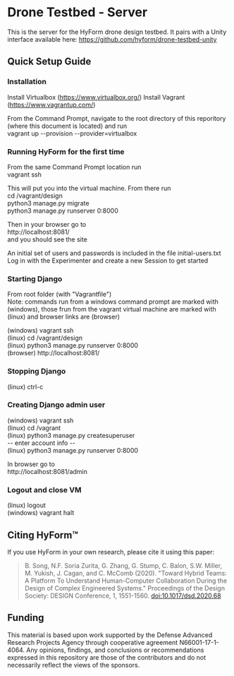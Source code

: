 # Drone Testbed - Server
This is the server for the HyForm drone design testbed. It pairs with a Unity interface available here: https://github.com/hyform/drone-testbed-unity

## Quick Setup Guide
### Installation 
Install Virtualbox  (https://www.virtualbox.org/)
Install Vagrant  (https://www.vagrantup.com/)  
  
From the Command Prompt, navigate to the root directory of this reporitory (where this document is located) and run  
vagrant up --provision --provider=virtualbox    
  
### Running HyForm for the first time
From the same Command Prompt location run  
vagrant ssh  
  
This will put you into the virtual machine. From there run  
cd /vagrant/design  
python3 manage.py migrate  
python3 manage.py runserver 0:8000  
  
Then in your browser go to  
http://localhost:8081/  
and you should see the site  
  
An initial set of users and passwords is included in the file initial-users.txt  
Log in with the Experimenter and create a new Session to get started  
  
### Starting Django 
From root folder (with "Vagrantfile")  
Note: commands run from a windows command prompt are marked with (windows), those frun from the vagrant virtual machine are marked with (linux) and browser links are (browser)  
  
(windows)	vagrant ssh  
(linux)		cd /vagrant/design  
(linux)		python3 manage.py runserver 0:8000  
(browser)	http://localhost:8081/  
  
  
  
  
### Stopping Django 
  
(linux)		ctrl-c  
  
  
  
### Creating Django admin user 
  
(windows)	vagrant ssh  
(linux)		cd /vagrant  
(linux)		python3 manage.py createsuperuser  
-- enter account info --  
(linux)		python3 manage.py runserver 0:8000  
  
In browser go to  
http://localhost:8081/admin  
  
  
### Logout and close VM

(linux)		logout  
(windows)	vagrant halt  


## Citing HyForm™
If you use HyForm in your own research, please cite it using this paper:

> B. Song, N.F. Soria Zurita, G. Zhang, G. Stump, C. Balon, S.W. Miller, M. Yukish, J. Cagan, and C. McComb (2020). "Toward Hybrid Teams: A Platform To Understand Human-Computer Collaboration During the Design of Complex Engineered Systems." Proceedings of the Design Society: DESIGN Conference, 1, 1551-1560. [doi:10.1017/dsd.2020.68](https://doi.org/10.1017/dsd.2020.68)

## Funding
This material is based upon work supported by the Defense Advanced Research Projects Agency through cooperative agreement N66001-17-1-4064. Any opinions, findings, and conclusions or recommendations expressed in this repository are those of the contributors and do not necessarily reflect the views of the sponsors.
